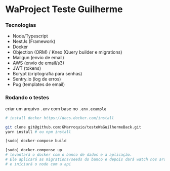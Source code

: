 WaProject Teste Guilherme
==================

### Tecnologias

* Node/Typescript
* NestJs (Framework)
* Docker
* Objection (ORM) / Knex (Query builder e migrations)
* Mailgun (envio de email)
* AWS (envio de email/s3)
* JWT (tokens)
* Bcrypt (criptografia para senhas)
* Sentry.io (log de erros)
* Pug (templates de email)

### Rodando o testes

criar um arquivo `.env` com base no `.env.example`

```bash
# install docker https://docs.docker.com/install

git clone git@github.com:GMarroquio/testeWaGuilhermeBack.git
yarn install # ou npm install

[sudo] docker-compose build

[sudo] docker-componse up
# levantará o docker com o banco de dados e a aplicação.
# Ele aplicará as migrations/seeds do banco e depois dará watch nos arquivos
# e iniciará o node com a api
```
